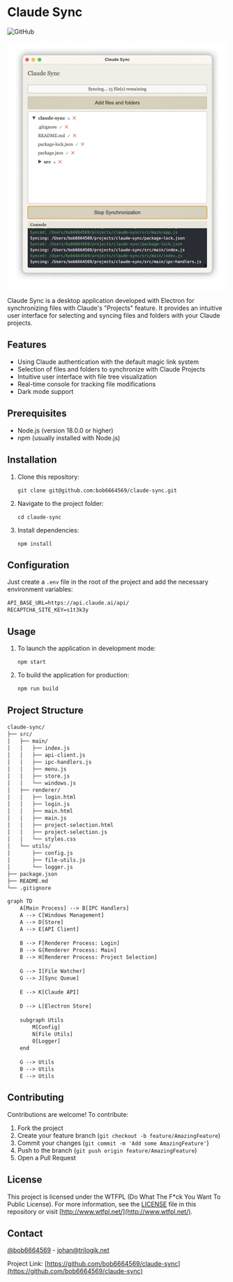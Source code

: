 # Claude Sync

![GitHub](https://img.shields.io/github/license/bob6664569/claude-sync)

![assets/capture.png](assets/capture.png)

Claude Sync is a desktop application developed with Electron for synchronizing files with Claude's "Projects" feature. It provides an intuitive user interface for selecting and syncing files and folders with your Claude projects.

## Features

- Using Claude authentication with the default magic link system
- Selection of files and folders to synchronize with Claude Projects
- Intuitive user interface with file tree visualization
- Real-time console for tracking file modifications
- Dark mode support

## Prerequisites

- Node.js (version 18.0.0 or higher)
- npm (usually installed with Node.js)

## Installation
 
1. Clone this repository:
   ```
   git clone git@github.com:bob6664569/claude-sync.git
   ```

2. Navigate to the project folder:
   ```
   cd claude-sync
   ```

3. Install dependencies:
   ```
   npm install
   ```

## Configuration

Just create a `.env` file in the root of the project and add the necessary environment variables:
```
API_BASE_URL=https://api.claude.ai/api/
RECAPTCHA_SITE_KEY=s1t3k3y
```

## Usage

1. To launch the application in development mode:
   ```
   npm start
   ```

2. To build the application for production:
   ```
   npm run build
   ```

## Project Structure

```
claude-sync/
├── src/
│   ├── main/
│   │   ├── index.js
│   │   ├── api-client.js
│   │   ├── ipc-handlers.js
│   │   ├── menu.js
│   │   ├── store.js
│   │   └── windows.js
│   ├── renderer/
│   │   ├── login.html
│   │   ├── login.js
│   │   ├── main.html
│   │   ├── main.js
│   │   ├── project-selection.html
│   │   ├── project-selection.js
│   │   └── styles.css
│   └── utils/
│       ├── config.js
│       ├── file-utils.js
│       └── logger.js
├── package.json
├── README.md
└── .gitignore
```

```mermaid
graph TD
    A[Main Process] --> B[IPC Handlers]
    A --> C[Windows Management]
    A --> D[Store]
    A --> E[API Client]
    
    B --> F[Renderer Process: Login]
    B --> G[Renderer Process: Main]
    B --> H[Renderer Process: Project Selection]
    
    G --> I[File Watcher]
    G --> J[Sync Queue]
    
    E --> K[Claude API]
    
    D --> L[Electron Store]
    
    subgraph Utils
        M[Config]
        N[File Utils]
        O[Logger]
    end
    
    G --> Utils
    B --> Utils
    E --> Utils
```

## Contributing

Contributions are welcome! To contribute:

1. Fork the project
2. Create your feature branch (`git checkout -b feature/AmazingFeature`)
3. Commit your changes (`git commit -m 'Add some AmazingFeature'`)
4. Push to the branch (`git push origin feature/AmazingFeature`)
5. Open a Pull Request

## License

This project is licensed under the WTFPL (Do What The F*ck You Want To Public License). For more information, see the [LICENSE](LICENSE) file in this repository or visit [http://www.wtfpl.net/](http://www.wtfpl.net/).

## Contact

[@bob6664569](https://twitter.com/bob6664569) - johan@trilogik.net

Project Link: [https://github.com/bob6664569/claude-sync](https://github.com/bob6664569/claude-sync)